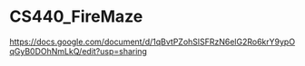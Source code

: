 # CS440_FireMaze

https://docs.google.com/document/d/1qBvtPZohSlSFRzN6elG2Ro6krY9ypOqGyB0DOhNmLkQ/edit?usp=sharing
